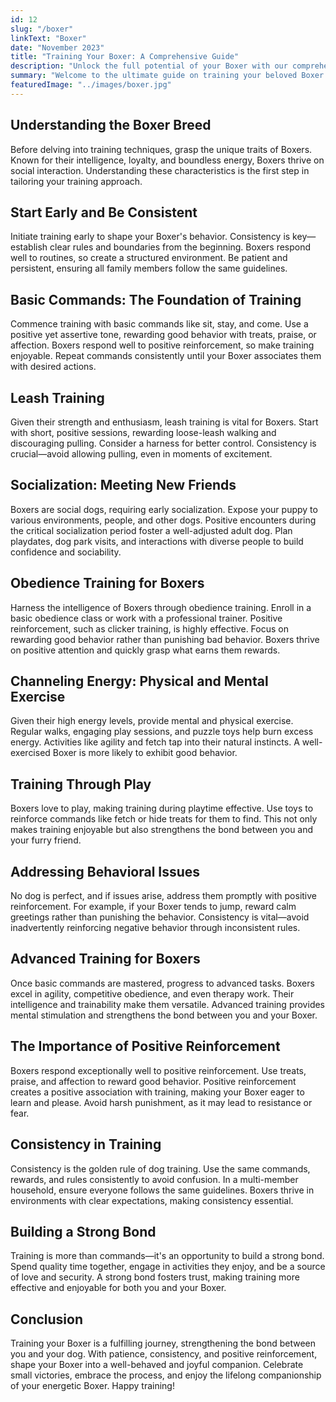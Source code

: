 ```yaml
---
id: 12
slug: "/boxer"
linkText: "Boxer"
date: "November 2023"
title: "Training Your Boxer: A Comprehensive Guide"
description: "Unlock the full potential of your Boxer with our comprehensive training guide. Master obedience, leash training, and build a strong bond. Start training now!"
summary: "Welcome to the ultimate guide on training your beloved Boxer! Uncover effective methods and practical tips for a well-behaved and happy companion. Let's dive into understanding, consistency, and positive reinforcement."
featuredImage: "../images/boxer.jpg"
---
```


## Understanding the Boxer Breed

Before delving into training techniques, grasp the unique traits of Boxers. Known for their intelligence, loyalty, and boundless energy, Boxers thrive on social interaction. Understanding these characteristics is the first step in tailoring your training approach.

## Start Early and Be Consistent

Initiate training early to shape your Boxer's behavior. Consistency is key—establish clear rules and boundaries from the beginning. Boxers respond well to routines, so create a structured environment. Be patient and persistent, ensuring all family members follow the same guidelines.

## Basic Commands: The Foundation of Training

Commence training with basic commands like sit, stay, and come. Use a positive yet assertive tone, rewarding good behavior with treats, praise, or affection. Boxers respond well to positive reinforcement, so make training enjoyable. Repeat commands consistently until your Boxer associates them with desired actions.

## Leash Training

Given their strength and enthusiasm, leash training is vital for Boxers. Start with short, positive sessions, rewarding loose-leash walking and discouraging pulling. Consider a harness for better control. Consistency is crucial—avoid allowing pulling, even in moments of excitement.

## Socialization: Meeting New Friends

Boxers are social dogs, requiring early socialization. Expose your puppy to various environments, people, and other dogs. Positive encounters during the critical socialization period foster a well-adjusted adult dog. Plan playdates, dog park visits, and interactions with diverse people to build confidence and sociability.

## Obedience Training for Boxers

Harness the intelligence of Boxers through obedience training. Enroll in a basic obedience class or work with a professional trainer. Positive reinforcement, such as clicker training, is highly effective. Focus on rewarding good behavior rather than punishing bad behavior. Boxers thrive on positive attention and quickly grasp what earns them rewards.

## Channeling Energy: Physical and Mental Exercise

Given their high energy levels, provide mental and physical exercise. Regular walks, engaging play sessions, and puzzle toys help burn excess energy. Activities like agility and fetch tap into their natural instincts. A well-exercised Boxer is more likely to exhibit good behavior.

## Training Through Play

Boxers love to play, making training during playtime effective. Use toys to reinforce commands like fetch or hide treats for them to find. This not only makes training enjoyable but also strengthens the bond between you and your furry friend.

## Addressing Behavioral Issues

No dog is perfect, and if issues arise, address them promptly with positive reinforcement. For example, if your Boxer tends to jump, reward calm greetings rather than punishing the behavior. Consistency is vital—avoid inadvertently reinforcing negative behavior through inconsistent rules.

## Advanced Training for Boxers

Once basic commands are mastered, progress to advanced tasks. Boxers excel in agility, competitive obedience, and even therapy work. Their intelligence and trainability make them versatile. Advanced training provides mental stimulation and strengthens the bond between you and your Boxer.

## The Importance of Positive Reinforcement

Boxers respond exceptionally well to positive reinforcement. Use treats, praise, and affection to reward good behavior. Positive reinforcement creates a positive association with training, making your Boxer eager to learn and please. Avoid harsh punishment, as it may lead to resistance or fear.

## Consistency in Training

Consistency is the golden rule of dog training. Use the same commands, rewards, and rules consistently to avoid confusion. In a multi-member household, ensure everyone follows the same guidelines. Boxers thrive in environments with clear expectations, making consistency essential.

## Building a Strong Bond

Training is more than commands—it's an opportunity to build a strong bond. Spend quality time together, engage in activities they enjoy, and be a source of love and security. A strong bond fosters trust, making training more effective and enjoyable for both you and your Boxer.

## Conclusion

Training your Boxer is a fulfilling journey, strengthening the bond between you and your dog. With patience, consistency, and positive reinforcement, shape your Boxer into a well-behaved and joyful companion. Celebrate small victories, embrace the process, and enjoy the lifelong companionship of your energetic Boxer. Happy training!
